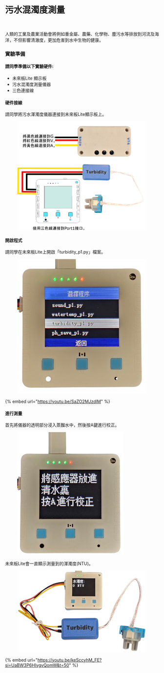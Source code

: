 # 污水混濁度測量

<figure><img src="https://files.gitbook.com/v0/b/gitbook-x-prod.appspot.com/o/spaces%2F6uJvpXC43onNIIwhMlWo%2Fuploads%2FCg3h4E22a2raNnDEC8Zg%2Fimage.png?alt=media&#x26;token=d515962b-28cd-46aa-bb02-bb2ad9ae757e" alt=""><figcaption></figcaption></figure>

人類的工業及農業活動會將例如重金屬、農藥、化學物、塵污水等排放到河流及海洋，不但影響清澈度，更加危害到水中生物的健康。

### 實驗準備

#### 請同學準備以下實驗硬件:

* 未來板Lite 顯示板
* 污水混濁度測量儀器
* 三色連接線

#### 硬件接線

請同學將污水渾濁度儀器連接到未來板Lite顯示板上。

<figure><img src="../../.gitbook/assets/turbidity_wiring (1).png" alt=""><figcaption></figcaption></figure>

#### 開啟程式

請同學在未來板Lite上開啟「turbidity\_p1.py」檔案。

<figure><img src="../../.gitbook/assets/turbidityprogram.png" alt=""><figcaption></figcaption></figure>



{% embed url="https://youtu.be/SaZO2MJzdlM" %}

#### 進行測量

首先將儀器的透明部分浸入蒸餾水中，然後按A鍵進行校正。

<figure><img src="../../.gitbook/assets/turbiditydisplay1.png" alt="" width="349"><figcaption></figcaption></figure>



未來板Lite會一直顯示測量到的渾濁度(NTU)。

<figure><img src="../../.gitbook/assets/turbiditydisplay2.png" alt=""><figcaption></figcaption></figure>



{% embed url="https://youtu.be/keSccyhM_FE?si=UaBW3P6HIvgvQomW&t=50" %}

